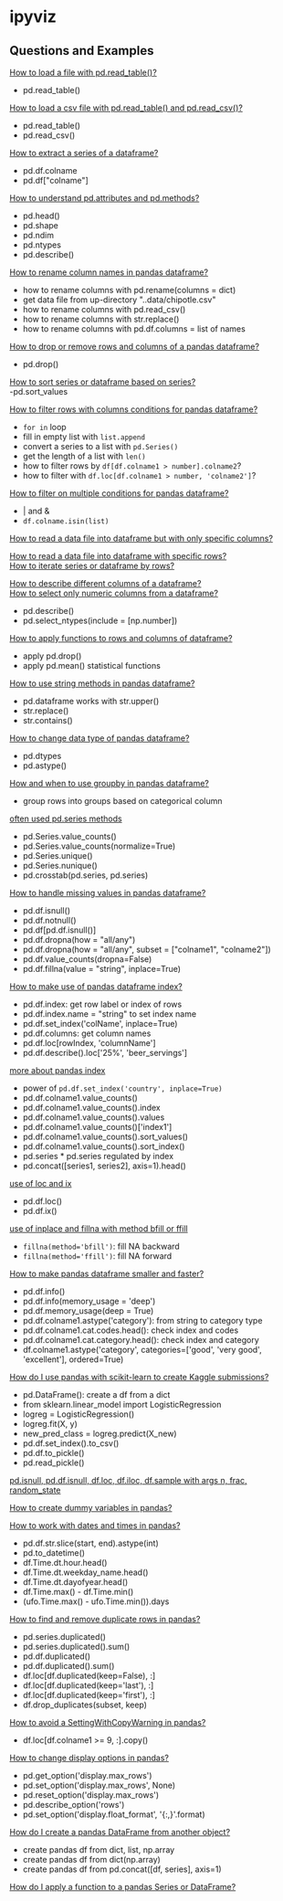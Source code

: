 # ipyviz

## Questions and Examples

[How to load a file with pd.read_table()?](http://localhost:8888/notebooks/scripts/Load%20file%20with%20pd.read_table.ipynb)    
- pd.read_table()

[How to load a csv file with pd.read_table() and pd.read_csv()?](http://localhost:8888/notebooks/scripts/How%20to%20load%20a%20csv%20file%20with%20pd.read_table%20and%20pd.read_csv%3F.ipynb)
- pd.read_table()
- pd.read_csv()   

[How to extract a series of a dataframe?](http://localhost:8888/notebooks/scripts/How%20to%20access%20a%20series%20of%20a%20dataframe%20with%20dot%20and%20brackets%20with%20strings%3F.ipynb)    
- pd.df.colname   
- pd.df["colname"]

[How to understand pd.attributes and pd.methods?](http://localhost:8888/notebooks/scripts/How%20to%20use%20pd.head%2C%20pd.shape%2C%20pd.ndim%2C%20pd.describe%2C%20pd.ntypes.ipynb)   
- pd.head()
- pd.shape
- pd.ndim  
- pd.ntypes
- pd.describe()   

[How to rename column names in pandas dataframe?](http://localhost:8888/notebooks/scripts/How%20to%20rename%20column%20names%20in%20pandas%20dataframe.ipynb)     
- how to rename columns with pd.rename(columns = dict)   
- get data file from up-directory "..data/chipotle.csv"   
- how to rename columns with pd.read_csv()    
- how to rename columns with str.replace()   
- how to rename columns with pd.df.columns = list of names

[How to drop or remove rows and columns of a pandas dataframe?](http://localhost:8888/notebooks/scripts/How%20to%20drop%20rows%20and%20columns%20of%20pandas%20dataframe%3F.ipynb)    
- pd.drop()   

[How to sort series or dataframe based on series?](http://localhost:8888/notebooks/scripts/How%20to%20sort%20series%20or%20dataframe%20based%20on%20series%3F%20.ipynb)    
-pd.sort_values

[How to filter rows with columns conditions for pandas dataframe?](http://localhost:8888/notebooks/scripts/How%20to%20filter%20rows%20with%20columns%20and%20conditions%20for%20pandas%20dataframe%3F.ipynb)        
- `for in` loop
- fill in empty list with `list.append`
- convert a series to a list with `pd.Series()`
- get the length of a list with `len()`
- how to filter rows by `df[df.colname1 > number].colname2`?
- how to filter with `df.loc[df.colname1 > number, 'colname2']`?

[How to filter on multiple conditions for pandas dataframe?](http://localhost:8888/notebooks/scripts/How%20to%20filter%20on%20multiple%20conditions%20for%20pandas%20dataframe%3F%20.ipynb)   
- | and &
- `df.colname.isin(list)`  

[How to read a data file into dataframe but with only specific columns?](http://localhost:8888/notebooks/scripts/How%20to%20read%20in%20data%20file%20into%20a%20dataframe%20with%20only%20specific%20columns%20%3F.ipynb)

[How to read a data file into dataframe with specific rows?](http://localhost:8888/notebooks/scripts/How%20to%20read%20in%20data%20file%20into%20dataframe%20with%20only%20specific%20rows%20.ipynb)    
[How to iterate series or dataframe by rows?](http://localhost:8888/notebooks/scripts/How%20to%20iterate%20series%20and%20dataframe%20by%20rows%3F%20.ipynb)    

[How to describe different columns of a dataframe?](http://localhost:8888/notebooks/scripts/How%20to%20use%20pd.describe%20and%20How%20to%20select%20only%20numeric%20columns%3F.ipynb)       
[How to select only numeric columns from a dataframe?](http://localhost:8888/notebooks/scripts/How%20to%20use%20pd.describe%20and%20How%20to%20select%20only%20numeric%20columns%3F.ipynb)    
- pd.describe()
- pd.select_ntypes(include = [np.number])


[How to apply functions to rows and columns of dataframe?](http://localhost:8888/notebooks/scripts/How%20to%20apply%20functions%20to%20rows%20and%20columns%20of%20dataframe%3F.ipynb)    
- apply pd.drop()
- apply pd.mean() statistical functions

[How to use string methods in pandas dataframe?](http://localhost:8888/notebooks/scripts/How%20to%20use%20string%20methods%20in%20pandas%20dataframe%3F.ipynb)    
- pd.dataframe works with str.upper()   
- str.replace()
- str.contains()

[How to change data type of pandas dataframe?](http://localhost:8888/notebooks/scripts/How%20to%20change%20data%20type%20of%20pandas%20dataframe%3F%20.ipynb)
- pd.dtypes
- pd.astype()

[How and when to use groupby in pandas dataframe?](http://localhost:8888/notebooks/scripts/How%20and%20when%20to%20use%20groupby%20in%20pandas%20dataframe%3F.ipynb)    
- group rows into groups based on categorical column

[often used pd.series methods](http://localhost:8888/notebooks/scripts/often%20used%20pd.series%20methods.ipynb)   
- pd.Series.value_counts()
- pd.Series.value_counts(normalize=True)
- pd.Series.unique()   
- pd.Series.nunique()
- pd.crosstab(pd.series, pd.series)

[How to handle missing values in pandas dataframe?](http://localhost:8888/notebooks/scripts/How%20to%20handle%20missing%20values%20in%20pandas%20dataframe%3F.ipynb)
- pd.df.isnull()
- pd.df.notnull()
- pd.df[pd.df.isnull()]
- pd.df.dropna(how = "all/any")
- pd.df.dropna(how = "all/any", subset = ["colname1", "colname2"])
- pd.df.value_counts(dropna=False)
- pd.df.fillna(value = "string", inplace=True)

[How to make use of pandas dataframe index?](http://localhost:8888/notebooks/scripts/How%20to%20make%20use%20of%20pandas%20dataframe%20index%3F.ipynb)
- pd.df.index: get row label or index of rows
- pd.df.index.name = "string" to set index name
- pd.df.set_index('colName', inplace=True)
- pd.df.columns: get column names
- pd.df.loc[rowIndex, 'columnName']
- pd.df.describe().loc['25%', 'beer_servings']

[more about pandas index](http://localhost:8888/notebooks/scripts/more%20about%20pandas%20index.ipynb)   
- power of `pd.df.set_index('country', inplace=True)`
- pd.df.colname1.value_counts()
- pd.df.colname1.value_counts().index
- pd.df.colname1.value_counts().values
- pd.df.colname1.value_counts()['index1']
- pd.df.colname1.value_counts().sort_values()
- pd.df.colname1.value_counts().sort_index()
- pd.series * pd.series regulated by index
- pd.concat([series1, series2], axis=1).head()


[use of loc and ix](http://localhost:8888/notebooks/scripts/use%20of%20loc%20and%20ix.ipynb)
- pd.df.loc()
- pd.df.ix()

[use of inplace and fillna with method bfill or ffill](http://localhost:8888/notebooks/scripts/use%20of%20inplace%20and%20dropna%20with%20method%20bfill%20or%20ffill.ipynb)
- `fillna(method='bfill')`: fill NA backward
- `fillna(method='ffill')`: fill NA forward


[How to make pandas dataframe smaller and faster?](http://localhost:8888/notebooks/scripts/How%20to%20make%20pandas%20dataframe%20smaller%20and%20faster.ipynb)
- pd.df.info()
- pd.df.info(memory_usage = 'deep')
- pd.df.memory_usage(deep = True)
- pd.df.colname1.astype('category'): from string to category type
- pd.df.colname1.cat.codes.head(): check index and codes
- pd.df.colname1.cat.category.head(): check index and category
- df.colname1.astype('category', categories=['good', 'very good', 'excellent'], ordered=True)

[How do I use pandas with scikit-learn to create Kaggle submissions?](http://localhost:8888/notebooks/scripts/How%20do%20I%20use%20pandas%20with%20scikit-learn%20to%20create%20Kaggle%20submissions%3F.ipynb)
- pd.DataFrame(): create a df from a dict
- from sklearn.linear_model import LogisticRegression
- logreg = LogisticRegression()
- logreg.fit(X, y)
- new_pred_class = logreg.predict(X_new)
- pd.df.set_index().to_csv()
- pd.df.to_pickle()
- pd.read_pickle()


[pd.isnull, pd.df.isnull, df.loc, df.iloc, df.sample with args n, frac, random_state](http://localhost:8888/notebooks/scripts/pd.isnull%2C%20pd.df.isnull%2C%20df.loc%2C%20df.iloc%2C%20df.sample%20with%20args%20n%2C%20frac%2C%20random_state.ipynb)

[How to create dummy variables in pandas?](http://localhost:8888/notebooks/scripts/How%20to%20create%20dummy%20variables%20in%20pandas%3F.ipynb)

[How to work with dates and times in pandas?](http://localhost:8888/notebooks/scripts/How%20to%20work%20with%20dates%20and%20times%20in%20pandas%3F.ipynb)
- pd.df.str.slice(start, end).astype(int)
- pd.to_datetime()
- df.Time.dt.hour.head()
- df.Time.dt.weekday_name.head()
- df.Time.dt.dayofyear.head()
- df.Time.max() - df.Time.min()
- (ufo.Time.max() - ufo.Time.min()).days

[How to find and remove duplicate rows in pandas?](http://localhost:8888/notebooks/scripts/How%20to%20find%20and%20remove%20duplicate%20rows%20in%20pandas%3F.ipynb)
- pd.series.duplicated()
- pd.series.duplicated().sum()
- pd.df.duplicated()
- pd.df.duplicated().sum()
- df.loc[df.duplicated(keep=False), :]
- df.loc[df.duplicated(keep='last'), :]
- df.loc[df.duplicated(keep='first'), :]
- df.drop_duplicates(subset, keep)

[How to avoid a SettingWithCopyWarning in pandas?](http://localhost:8888/notebooks/scripts/How%20to%20avoid%20a%20SettingWithCopyWarning%20in%20pandas%3F.ipynb)
- df.loc[df.colname1 >= 9, :].copy()

[How to change display options in pandas?](http://localhost:8888/notebooks/scripts/How%20to%20change%20display%20options%20in%20pandas%3F.ipynb)
- pd.get_option('display.max_rows')
- pd.set_option('display.max_rows', None)
- pd.reset_option('display.max_rows')
- pd.describe_option('rows')
- pd.set_option('display.float_format', '{:,}'.format)

[How do I create a pandas DataFrame from another object?](http://localhost:8888/notebooks/scripts/How%20do%20I%20create%20a%20pandas%20DataFrame%20from%20another%20object%3F.ipynb)
- create pandas df from dict, list, np.array
- create pandas df from dict(np.array)
- create pandas df from pd.concat([df, series], axis=1)

[How do I apply a function to a pandas Series or DataFrame?](http://localhost:8888/notebooks/scripts/How%20do%20I%20apply%20a%20function%20to%20a%20pandas%20Series%20or%20DataFrame%3F.ipynb)

